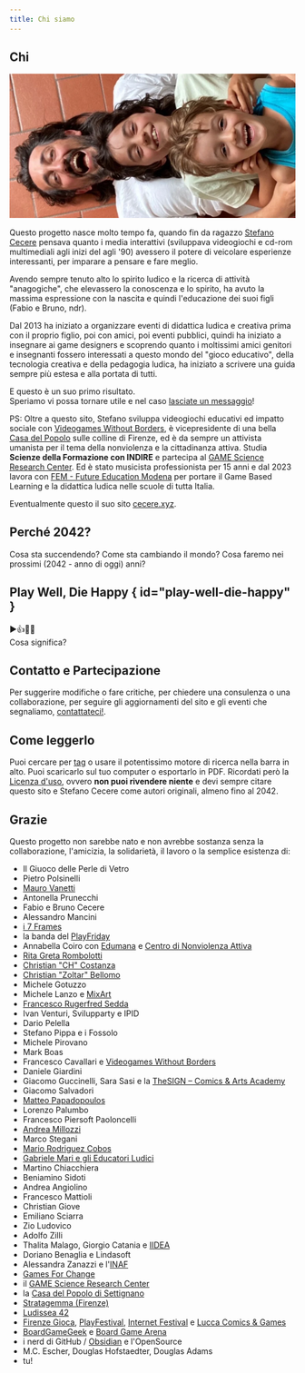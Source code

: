 ```yaml
---
title: Chi siamo
---
```

## Chi

![](../scuola/ludosofia/_img/foto_autori.webp)

Questo progetto nasce molto tempo fa, quando fin da ragazzo [Stefano Cecere](https://cecere.xyz) pensava quanto i media interattivi (sviluppava videogiochi e cd-rom multimediali agli inizi del agli '90) avessero il potere di veicolare esperienze interessanti, per imparare a pensare e fare meglio.  

Avendo sempre tenuto alto lo spirito ludico e la ricerca di attività "anagogiche", che elevassero la conoscenza e lo spirito, ha avuto la massima espressione con la nascita e quindi l'educazione dei suoi figli (Fabio e Bruno, ndr).

Dal 2013 ha iniziato a organizzare eventi di didattica ludica e creativa prima con il proprio figlio, poi con amici, poi eventi pubblici, quindi ha iniziato a insegnare ai game designers e scoprendo quanto i moltissimi amici genitori e insegnanti fossero interessati a questo mondo del "gioco educativo", della tecnologia creativa e della pedagogia ludica, ha iniziato a scrivere una guida sempre più estesa e alla portata di tutti.

E questo è un suo primo risultato.  
Speriamo vi possa tornare utile e nel caso [lasciate un messaggio](contact.md)!

PS: Oltre a questo sito, Stefano sviluppa videogiochi educativi ed impatto sociale con [Videogames Without Borders](https://vgwb.org), è vicepresidente di una bella [Casa del Popolo](https://cdp.settignano.org) sulle colline di Firenze, ed è da sempre un attivista umanista per il tema della nonviolenza e la cittadinanza attiva. Studia **Scienze della Formazione con INDIRE** e partecipa al [GAME Science Research Center](https://gamescience.imtlucca.it/). Ed è stato musicista professionista per 15 anni e dal 2023 lavora con [FEM - Future Education Modena](https://fem.digital) per portare il Game Based Learning e la didattica ludica nelle scuole di tutta Italia.

Eventualmente questo il suo sito [cecere.xyz](https://cecere.xyz).

## Perché 2042?
Cosa sta succendendo? Come sta cambiando il mondo? Cosa faremo nei prossimi (2042 - anno di oggi) anni?  


## Play Well, Die Happy { id="play-well-die-happy" }
▶️👍🎲😊  
Cosa significa?

## Contatto e Partecipazione
Per suggerire modifiche o fare critiche, per chiedere una consulenza o una collaborazione, per seguire gli aggiornamenti del sito e gli eventi che segnaliamo, [contattateci!](contact.md).

## Come leggerlo
Puoi cercare per [tag](../played/tags.md) o usare il potentissimo motore di ricerca nella barra in alto. Puoi scaricarlo sul tuo computer o esportarlo in PDF. Ricordati però la [Licenza d'uso](license.md), ovvero **non puoi rivendere niente** e devi sempre citare questo sito e Stefano Cecere come autori originali, almeno fino al 2042.

## Grazie
Questo progetto non sarebbe nato e non avrebbe sostanza senza la collaborazione, l'amicizia, la solidarietà, il lavoro o la semplice esistenza di:

- Il Giuoco delle Perle di Vetro
- Pietro Polsinelli
- [Mauro Vanetti](https://maurovanetti.info)
- Antonella Prunecchi
- Fabio e Bruno Cecere
- Alessandro Mancini
- [i 7 Frames](../2042/jam/7-frames.md)
- la banda del [PlayFriday](../2042/lab/play-friday.md)
- Annabella Coiro con [Edumana](https://www.edumana.it/) e [Centro di Nonviolenza Attiva](http://www.centrononviolenzattiva.org)
- [Rita Greta Rombolotti](https://www.studiohelda.it)
- [Christian "CH" Costanza](https://www.facebook.com/profile.php?id=100085391032077)
- [Christian "Zoltar" Bellomo](https://www.instagram.com/z0ltar/)
- Michele Gotuzzo
- Michele Lanzo e [MixArt](https://www.mix-art.org)
- [Francesco Rugerfred Sedda](https://www.rugerfred.com)
- Ivan Venturi, Svilupparty e IPID
- Dario Pelella
- Stefano Pippa e i Fossolo
- Michele Pirovano
- Mark Boas
- Francesco Cavallari e [Videogames Without Borders](https://vgwb.org)
- Daniele Giardini
- Giacomo Guccinelli, Sara Sasi e la [TheSIGN – Comics & Arts Academy](https://thesign.academy)
- Giacomo Salvadori
- [Matteo Papadopoulos](https://www.spleenteo.org)
- Lorenzo Palumbo
- Francesco Piersoft Paoloncelli
- [Andrea Millozzi](https://www.andreamillozzi.it)
- Marco Stegani
- [Mario Rodriguez Cobos](http://silo.net)
- [Gabriele Mari e gli Educatori Ludici](https://www.facebook.com/educatoriludici)
- Martino Chiacchiera
- Beniamino Sidoti
- Andrea Angiolino
- Francesco Mattioli
- Christian Giove
- Emiliano Sciarra
- Zio Ludovico
- Adolfo Zilli
- Thalita Malago, Giorgio Catania e [IIDEA](https://iideassociation.com)
- Doriano Benaglia e Lindasoft
- Alessandra Zanazzi e l'[INAF](http://www.inaf.it/it)
- [Games For Change](https://www.gamesforchange.org)
- il [GAME Science Research Center](https://gamescience.imtlucca.it)
- la [Casa del Popolo di Settignano](https://cdp.settignano.org)
- [Stratagemma (Firenze)](https://www.stratagemmaonline.com)
- [Ludissea 42](https://www.ludissea.it)
- [Firenze Gioca](https://firenzegioca.it), [PlayFestival](https://www.play-modena.it), [Internet Festival](https://www.internetfestival.it) e [Lucca Comics & Games](https://www.luccacomicsandgames.com)
- [BoardGameGeek](https://boardgamegeek.com/) e [Board Game Arena](https://boardgamearena.com/)
- i nerd di GitHub / [Obsidian](https://obsidian.md) e l'OpenSource
- M.C. Escher, Douglas Hofstaedter, Douglas Adams
- tu!
